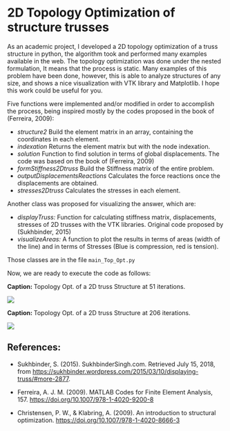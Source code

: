 # 2D Topology Optimization of structure trusses

As an academic project, I developed a 2D topology optimization of a truss structure in python, the algorithm took and performed many examples available in the web. The topology optimization was done under the nested formulation, It means that the process is static. Many examples of this problem have been done, however, this is able to analyze structures of any size, and shows a nice visualization with VTK library and Matplotlib. I hope this work could be useful for you.

Five functions were implemented and/or modified in order to accomplish the process, being inspired mostly by the codes proposed in the book of (Ferreira, 2009):

- _structure2_ Build the element matrix in an array, containing the coordinates in each element.
- _indexation_ Returns the element matrix but with the node indexation.
- _solution_ Function to find solution in terms of global displacements. The code was based on the book of (Ferreira, 2009)
- _formStiffness2Dtruss_ Build the Stiffness matrix of the entire problem.
- _outputDisplacementsReactions_ Calculates the force reactions once the displacements are obtained.
- _stresses2Dtruss_ Calculates the stresses in each element.

Another class was proposed for visualizing the answer, which are:

- _displayTruss:_     Function for calculating stiffness matrix, displacements, stresses of 2D trusses
    with the VTK libraries. Original code proposed by (Sukhbinder, 2015)
- _visualizeAreas:_ A function to plot the results in terms of areas (width of the line) and in terms of Stresses (Blue is compression, red is tension).

Those classes are in the file `main_Top_Opt.py`

Now, we are ready to execute the code as follows:

<div class=caption><b> Caption: </b> Topology Opt. of a 2D truss Structure at 51 iterations.</div>

![](https://github.com/nikorose87/2D_topo_opt_truss_structure/blob/master/output_20_2.png)

<div class=caption><b> Caption: </b> Topology Opt. of a 2D truss Structure at 206 iterations.</div>

![](https://github.com/nikorose87/2D_topo_opt_truss_structure/blob/master/output_24_3.png)


## References:

- Sukhbinder, S. (2015). SukhbinderSingh.com. Retrieved July 15, 2018, from https://sukhbinder.wordpress.com/2015/03/10/displaying-truss/#more-2877.

- Ferreira, A. J. M. (2009). MATLAB Codes for Finite Element Analysis, 157. https://doi.org/10.1007/978-1-4020-9200-8

- Christensen, P. W., & Klabring, A. (2009). An introduction to structural optimization. https://doi.org/10.1007/978-1-4020-8666-3
